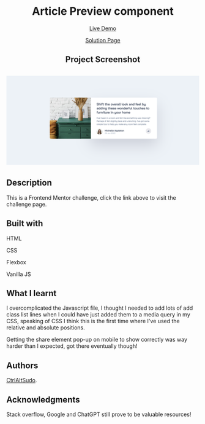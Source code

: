 <h1 align="center">Article Preview component</h1>
<p align="center"> <a align="center" href="https://ctrlaltsudo.github.io/Article-preview-component/">Live Demo</a><p>
<p align="center"> <a align="center" href="https://www.frontendmentor.io/solutions/article-preview-component-OLaOjnScXX">Solution Page</a><p>
<h2 align="center">Project Screenshot<h2>
<p align="center">
  <img src="./images/Screenshot.png" alt="project screen shot"></img>
</p>


## Description

This is a Frontend Mentor challenge, click the link above to visit the challenge page. 

## Built with 

<p>HTML<p>
<p>CSS<p>
<p>Flexbox<p>
<p>Vanilla JS<p>

## What I learnt 

I overcomplicated the Javascript file, I thought I needed to add lots of add class list lines when I could have just added them to a media query in my CSS, speaking of CSS I think this is the first time where I've used the relative and absolute positions.

Getting the share element pop-up on mobile to show correctly was way harder than I expected, got there eventually though! 


## Authors

<a href="https://github.com/CtrlAltSudo">CtrlAltSudo</a>.

## Acknowledgments 

Stack overflow, Google and ChatGPT still prove to be valuable resources! 